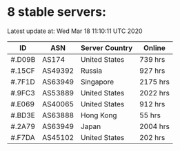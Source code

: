 # 8 stable servers:

Latest update at: Wed Mar 18 11:10:11 UTC 2020

| ID | ASN | Server Country | Online |
| -- | --- | -------------- | ------ |
| #.D09B | AS174 | United States | 739 hrs |
| #.15CF | AS49392 | Russia | 927 hrs |
| #.7F1D | AS63949 | Singapore | 2175 hrs |
| #.9FC3 | AS53889 | United States | 2022 hrs |
| #.E069 | AS40065 | United States | 912 hrs |
| #.BD3E | AS63888 | Hong Kong | 55 hrs |
| #.2A79 | AS63949 | Japan | 2004 hrs |
| #.F7DA | AS45102 | United States | 202 hrs |

